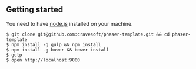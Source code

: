 ## Getting started

You need to have [node.js](http://nodejs.org/) installed on your machine.

  ```
  $ git clone git@github.com:cravesoft/phaser-template.git && cd phaser-template
  $ npm install -g gulp && npm install
  $ npm install -g bower && bower install
  $ gulp
  $ open http://localhost:9000
  ```
